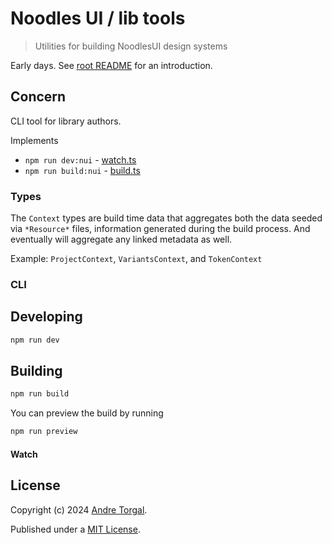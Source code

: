 # Noodles UI / lib tools

> Utilities for building NoodlesUI design systems

Early days. See [root README](../../../README.md) for an introduction.

## Concern

CLI tool for library authors.

Implements

- `npm run dev:nui` - [watch.ts](./src/cli/watch.ts)
- `npm run build:nui` - [build.ts](./src/cli/build.ts)

### Types

The `Context` types are build time data that aggregates both the data seeded
via `*Resource*` files, information generated during the build process. And
eventually will aggregate any linked metadata as well.

Example: `ProjectContext`, `VariantsContext`, and `TokenContext`

### CLI

## Developing

```bash
npm run dev
```

## Building

```bash
npm run build
```

You can preview the build by running

```bash
npm run preview
```

#### Watch

## License

Copyright (c) 2024 [Andre Torgal](https://andretorgal.com/).

Published under a [MIT License](https://andrezero.mit-license.org/2024).
